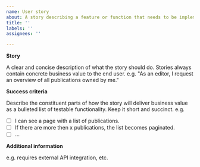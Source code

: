 ```yaml
---
name: User story
about: A story describing a feature or function that needs to be implemented
title: ''
labels: ''
assignees: ''

---
```


**Story**

A clear and concise description of what the story should do. Stories always contain concrete business value to the end user.  e.g. "As an editor, I request an overview of all publications owned by me."

**Success criteria**

Describe the constituent parts of how the story will deliver business value as a bulleted list of testable functionality. Keep it short and succinct. e.g.

- [ ] I can see a page with a list of publications.
- [ ] If there are more then x publications, the list becomes paginated.
- [ ] ...

**Additional information**

e.g. requires external API integration, etc.
